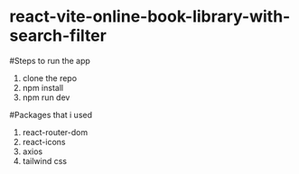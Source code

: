 # react-vite-online-book-library-with-search-filter

#Steps to run the app

1. clone the repo
2. npm install
3. npm run dev


#Packages that i used

1. react-router-dom
2. react-icons
3. axios
4. tailwind css
